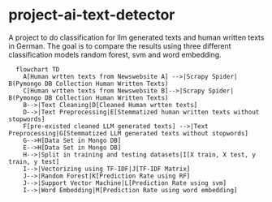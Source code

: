 # project-ai-text-detector
A project to do classification for llm generated texts and human written texts in German.
The goal is to compare the results using three different classification models random forest, svm and word embedding.
```mermaid
  flowchart TD
    A[Human wrtten texts from Newswebsite A] -->|Scrapy Spider| B(Pymongo DB Collection Human Written Texts)
    C[Human wrtten texts from Newswebsite B]-->|Scrapy Spider| B(Pymongo DB Collection Human Written Texts)
    B-->|Text Cleaning|D[Cleaned Human wrtten texts]
    D-->|Text Preprocessing|E[Stemmatized human written texts without stopwords]
    F[pre-existed cleaned LLM generated texts] -->|Text Preprocessing|G[Stemmatized LLM generated texts without stopwords]
    G-->H[Data Set in Mongo DB]
    E-->H[Data Set in Mongo DB]
    H-->|Split in training and testing datasets|I[X train, X test, y train, y test]
    I-->|Vectorizing using TF-IDF|J[TF-IDF Matrix]
    J-->|Random Forest|K[Prediction Rate using RF]
    J-->|Support Vector Machine|L[Prediction Rate using svm]
    I-->|Word Embedding|M[Prediction Rate using word embedding]
```
